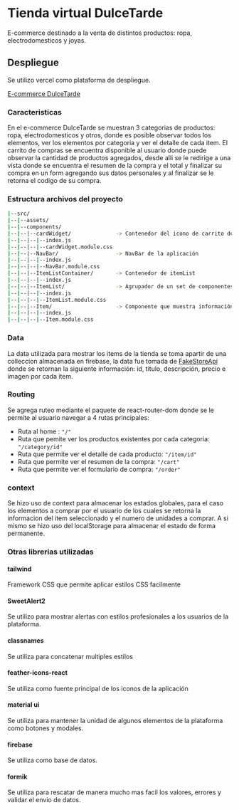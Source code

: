 # Tienda virtual DulceTarde

E-commerce destinado a la venta de distintos productos: ropa, electrodomesticos y joyas.

## Despliegue 

Se utilizo vercel como plataforma de despliegue. 

[E-commerce DulceTarde](https://e-commerce-zuniga-luque-5l5w3vc3r-vaneluuq.vercel.app/)


### Caracteristicas

En el e-commerce DulceTarde se muestran 3 categorias de productos: ropa, electrodomesticos y otros, donde es posible observar todos los elementos, ver los elementos por categoria y ver el detalle de cada item. El carrito de compras se encuentra disponible al usuario donde puede observar la cantidad de productos agregados, desde alli se le redirige a una vista donde se encuentra el resumen de la compra y el total y finalizar su compra en un form agregando sus datos personales y al finalizar se le retorna el codigo de su compra. 

### Estructura archivos del proyecto

```sh
|--src/
|--|--assets/
|--|--components/
|--|--|--cardWidget/              -> Contenedor del icono de carrito de compras
|--|--|--|--index.js
|--|--|--|--cardWidget.module.css
|--|--|--NavBar/                  -> NavBar de la aplicación
|--|--|--|--index.js
|--|--|--|--NavBar.module.css
|--|--|--ItemListContainer/       -> Contenedor de itemList
|--|--|--|--index.js
|--|--|--ItemList/                -> Agrupador de un set de componentes Item.js 
|--|--|--|--index.js
|--|--|--|--ItemList.module.css
|--|--|--Item/                    -> Componente que muestra información breve del producto
|--|--|--|--index.js
|--|--|--|--Item.module.css
```


### Data 

La data utilizada para mostrar los items de la tienda se toma apartir de una colleccion almacenada en firebase, la data fue tomada de [FakeStoreApi](https://fakestoreapi.com/) donde se retornan la siguiente información: id, titulo, descripción, precio e imagen por cada item. 

### Routing 

Se agrega ruteo mediante el paquete de react-router-dom donde se le permite al usuario navegar a 4 rutas principales: 

- Ruta al home : ``` "/" ```
- Ruta que pemite ver los productos existentes por cada categoria: ``` "/category/id" ```
- Ruta que permite ver el detalle de cada producto: ``` "/item/id" ```
- Ruta que permite ver el resumen de la compra: ``` "/cart" ```
- Ruta que permite ver el formulario de compra: ``` "/order" ```

### context

Se hizo uso de context para almacenar los estados globales, para el caso los elementos a comprar por el usuario de los cuales se retorna la  informacion del item seleccionado y el numero de unidades a comprar. A si mismo se hizo uso del localStorage para almacenar el estado de forma permanente. 

### Otras librerias utilizadas

#### tailwind
Framework CSS que permite aplicar estilos CSS facilmente 

#### SweetAlert2 
Se  utilizo para mostrar alertas con estilos profesionales a los usuarios de la plataforma. 

#### classnames
Se utiliza para concatenar multiples estilos

#### feather-icons-react
Se utiliza como fuente principal de los iconos de la aplicación 

#### material ui
Se utiliza para mantener la unidad de algunos elementos de la plataforma como botones y modales. 

#### firebase
Se utiliza como base de datos.

#### formik
Se utiliza para rescatar de manera mucho mas facil los valores, errores y validar el envio de datos. 

